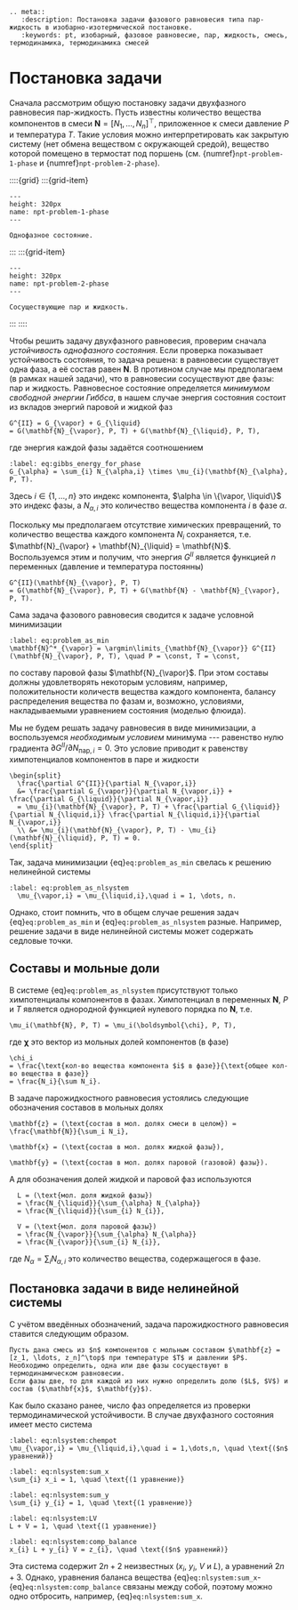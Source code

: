 ```{eval-rst}
.. meta::
   :description: Постановка задачи фазового равновесия типа пар-жидкость в изобарно-изотермической постановке.
   :keywords: pt, изобарный, фазовое равновесие, пар, жидкость, смесь, термодинамика, термодинамика смесей
```

# Постановка задачи

Сначала рассмотрим общую постановку задачи двухфазного равновесия пар-жидкость.
Пусть известны количество вещества компонентов в смеси $\mathbf{N} = [N_1, \dots, N_n]^\top$, приложенное к смеси давление $P$ и температура $T$.
Такие условия можно интерпретировать как закрытую систему (нет обмена веществом с окружающей средой), вещество которой помещено в термостат под поршень (см. {numref}`npt-problem-1-phase` и {numref}`npt-problem-2-phase`).

::::{grid}
:::{grid-item}
```{figure} static/npt-problem-1-phase.svg
---
height: 320px
name: npt-problem-1-phase
---

Однофазное состояние.
```
:::
:::{grid-item}
```{figure} static/npt-problem-2-phase.svg
---
height: 320px
name: npt-problem-2-phase
---

Сосуществующие пар и жидкость.
```
:::
::::

Чтобы решить задачу двухфазного равновесия, проверим сначала _устойчивость однофазного состояния_.
Если проверка показывает устойчивость состояния, то задача решена: в равновесии существует одна фаза, а её состав равен $\mathbf{N}$.
В противном случае мы предполагаем (в рамках нашей задачи), что в равновесии сосуществуют две фазы: пар и жидкость.
Равновесное состояние определяется _минимумом свободной энергии Гиббса_, в нашем случае энергия состояния состоит из вкладов энергий паровой и жидкой фаз
```{math}
G^{II} = G_{\vapor} + G_{\liquid}
= G(\mathbf{N}_{\vapor}, P, T) + G(\mathbf{N}_{\liquid}, P, T),
```
где энергия каждой фазы задаётся соотношением
```{math}
:label: eq:gibbs_energy_for_phase
G_{\alpha} = \sum_{i} N_{\alpha,i} \times \mu_{i}(\mathbf{N}_{\alpha}, P, T).
```
Здесь $i \in \{1, \dots, n\}$ это индекс компонента, $\alpha \in \{\vapor, \liquid\}$ это индекс фазы, а $N_{\alpha,i}$ это количество вещества компонента $i$ в фазе $\alpha$.

Поскольку мы предполагаем отсутствие химических превращений, то количество вещества каждого компонента $N_i$ сохраняется, т.е. $\mathbf{N}_{\vapor} + \mathbf{N}_{\liquid} = \mathbf{N}$.
Воспользуемся этим и получим, что энергия $G^{II}$ является функцией $n$ переменных (давление и температура постоянны)
```{math}
G^{II}(\mathbf{N}_{\vapor}, P, T)
= G(\mathbf{N}_{\vapor}, P, T) + G(\mathbf{N} - \mathbf{N}_{\vapor}, P, T).
```

Сама задача фазового равновесия сводится к задаче условной минимизации
```{math}
:label: eq:problem_as_min
\mathbf{N}^*_{\vapor} = \argmin\limits_{\mathbf{N}_{\vapor}} G^{II}(\mathbf{N}_{\vapor}, P, T), \quad P = \const, T = \const,
```
по составу паровой фазы $\mathbf{N}_{\vapor}$.
При этом составы должны удовлетворять некоторым условиям, например, положительности количеств вещества каждого компонента, балансу распределения вещества по фазам и, возможно, условиями, накладываемыми уравнением состояния (моделью флюида).

Мы не будем решать задачу равновесия в виде минимизации, а воспользуемся _необходимым условием_ минимума --- равенство нулю градиента $\partial G^{II} / \partial N_{\text{пар},i} = 0$.
Это условие приводит к равенству химпотенциалов компонентов в паре и жидкости
```{math}
\begin{split}
  \frac{\partial G^{II}}{\partial N_{\vapor,i}}
  &= \frac{\partial G_{\vapor}}{\partial N_{\vapor,i}} + \frac{\partial G_{\liquid}}{\partial N_{\vapor,i}}
  = \mu_{i}(\mathbf{N}_{\vapor}, P, T) + \frac{\partial G_{\liquid}}{\partial N_{\liquid,i}} \frac{\partial N_{\liquid,i}}{\partial N_{\vapor,i}}
  \\ &= \mu_{i}(\mathbf{N}_{\vapor}, P, T) - \mu_{i}(\mathbf{N}_{\liquid}, P, T) = 0.
\end{split}
```

Так, задача минимизации {eq}`eq:problem_as_min` свелась к решению нелинейной системы
```{math}
:label: eq:problem_as_nlsystem
  \mu_{\vapor,i} = \mu_{\liquid,i},\quad i = 1, \dots, n.
```
Однако, стоит помнить, что в общем случае решения задач {eq}`eq:problem_as_min` и {eq}`eq:problem_as_nlsystem` разные.
Например, решение задачи в виде нелинейной системы может содержать седловые точки.

## Составы и мольные доли

В системе {eq}`eq:problem_as_nlsystem` присутствуют только химпотенциалы компонентов в фазах.
Химпотенциал в переменных $\mathbf{N}$, $P$ и $T$ является однородной функцией нулевого порядка по $\mathbf{N}$, т.е.
```{math}
\mu_i(\mathbf{N}, P, T) = \mu_i(\boldsymbol{\chi}, P, T),
```
где $\boldsymbol{\chi}$ это вектор из мольных долей компонентов (в фазе)
```{math}
\chi_i
= \frac{\text{кол-во вещества компонента $i$ в фазе}}{\text{общее кол-во вещества в фазе}}
= \frac{N_i}{\sum N_i}.
```

В задаче парожидкостного равновесия устоялись следующие обозначения составов в мольных долях
```{math}
\mathbf{z} = (\text{состав в мол. долях смеси в целом}) = \frac{\mathbf{N}}{\sum_i N_i},
```
```{math}
\mathbf{x} = (\text{состав в мол. долях жидкой фазы}),
```
```{math}
\mathbf{y} = (\text{состав в мол. долях паровой (газовой) фазы}).
```
А для обозначения долей жидкой и паровой фаз используются
```{math}
  L = (\text{мол. доля жидкой фазы})
  = \frac{N_{\liquid}}{\sum_{\alpha} N_{\alpha}}
  = \frac{N_{\liquid}}{\sum_{i} N_{i}},
```
```{math}
  V = (\text{мол. доля паровой фазы})
  = \frac{N_{\vapor}}{\sum_{\alpha} N_{\alpha}}
  = \frac{N_{\vapor}}{\sum_{i} N_{i}},
```
где $N_{\alpha} = \sum_i N_{\alpha,i}$ это количество вещества, содержащегося в фазе.


## Постановка задачи в виде нелинейной системы

С учётом введённых обозначений, задача парожидкостного равновесия ставится следующим образом.

```{proof:definition} Задача расчёта двухфазного равновесия пар-жидкость
Пусть дана смесь из $n$ компонентов с мольным составом $\mathbf{z} = [z_1, \ldots, z_n]^\top$ при температуре $T$ и давлении $P$.
Необходимо определить, одна или две фазы сосуществуют в термодинамическом равновесии.
Если фазы две, то для каждой из них нужно определить долю ($L$, $V$) и состав ($\mathbf{x}$, $\mathbf{y}$).
```

Как было сказано ранее, число фаз определяется из проверки термодинамической устойчивости.
В случае двухфазного состояния имеет место система
```{math}
:label: eq:nlsystem:chempot
\mu_{\vapor,i} = \mu_{\liquid,i},\quad i = 1,\dots,n, \quad \text{($n$ уравнений)}
```
```{math}
:label: eq:nlsystem:sum_x
\sum_{i} x_i = 1, \quad \text{(1 уравнение)}
```
```{math}
:label: eq:nlsystem:sum_y
\sum_{i} y_{i} = 1, \quad \text{(1 уравнение)}
```
```{math}
:label: eq:nlsystem:LV
L + V = 1, \quad \text{(1 уравнение)}
```
```{math}
:label: eq:nlsystem:comp_balance
x_{i} L + y_{i} V = z_{i}, \quad \text{($n$ уравнений)}
```
Эта система содержит $2n + 2$ неизвестных ($x_{i}$, $y_{i}$, $V$ и $L$), а уравнений $2 n + 3$.
Однако, уравнения баланса вещества {eq}`eq:nlsystem:sum_x`-{eq}`eq:nlsystem:comp_balance` связаны между собой, поэтому можно одно отбросить, например, {eq}`eq:nlsystem:sum_x`.
